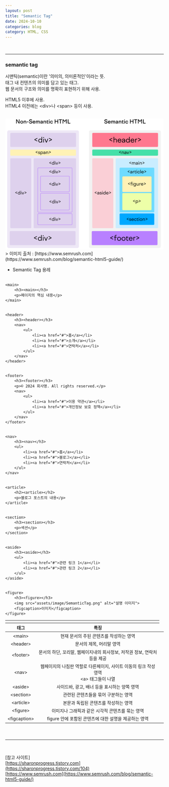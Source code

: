 ```yaml
---
layout: post
title: "Semantic Tag"
date: 2024-10-10
categories: blog
category: HTML, CSS
---
```


<br>

---
### semantic tag
시맨틱(semantic)이란 '의미의, 의미론적인'이라는 뜻. <br>
태그 내 컨텐츠의 의미를 담고 있는 태그. <br>
웹 문서의 구조와 의미를 명확히 표현하기 위해 사용. <br>

HTML5 이후에 사용. <br>
HTML4 이전에는 &lt;div&gt;나 &lt;span&gt; 등이 사용. <br>

<br>
<div class="image-container">
    <img class="image-medium" src="/assets/image/SemanticTag.png">
</div>
> 이미지 출처 : [https://www.semrush.com](https://www.semrush.com/blog/semantic-html5-guide/)

<br>

- Semantic Tag 용레
<pre><code>
&lt;main&gt;
    &lt;h3&gt;&lt;main&gt;&lt;/h3&gt;
    &lt;p&gt;페이지의 핵심 내용&lt;/p&gt;
&lt;/main&gt;
</code></pre>

<pre><code>
&lt;header&gt;
    &lt;h3&gt;&lt;header&gt;&lt;/h3&gt;
    &lt;nav&gt;
        &lt;ul&gt;
            &lt;li&gt;&lt;a href="#"&gt;홈&lt;/a&gt;&lt;/li&gt;
            &lt;li&gt;&lt;a href="#"&gt;소개&lt;/a&gt;&lt;/li&gt;
            &lt;li&gt;&lt;a href="#"&gt;연락처&lt;/a&gt;&lt;/li&gt;
        &lt;/ul&gt;
    &lt;/nav&gt;
&lt;/header&gt;
</code></pre>

<pre><code>
&lt;footer&gt;
    &lt;h3&gt;&lt;footer&gt;&lt;/h3&gt;
    &lt;p&gt;&copy; 2024 회사명. All rights reserved.&lt;/p&gt;
    &lt;nav&gt;
        &lt;ul&gt;
            &lt;li&gt;&lt;a href="#"&gt;이용 약관&lt;/a&gt;&lt;/li&gt;
            &lt;li&gt;&lt;a href="#"&gt;개인정보 보호 정책&lt;/a&gt;&lt;/li&gt;
        &lt;/ul&gt;
    &lt;/nav&gt;
&lt;/footer&gt;
</code></pre>

<pre><code>
&lt;nav&gt;
    &lt;h3&gt;&lt;nav&gt;&lt;/h3&gt;
    &lt;ul&gt;
        &lt;li&gt;&lt;a href="#"&gt;홈&lt;/a&gt;&lt;/li&gt;
        &lt;li&gt;&lt;a href="#"&gt;블로그&lt;/a&gt;&lt;/li&gt;
        &lt;li&gt;&lt;a href="#"&gt;연락처&lt;/a&gt;&lt;/li&gt;
    &lt;/ul&gt;
&lt;/nav&gt;
</code></pre>

<pre><code>
&lt;article&gt;
    &lt;h2&gt;&lt;article&gt;&lt;/h2&gt;
    &lt;p&gt;블로그 포스트의 내용&lt;/p&gt;
&lt;/article&gt;
</code></pre>

<pre><code>
&lt;section&gt;
    &lt;h3&gt;&lt;section&gt;&lt;/h3&gt;
    &lt;p&gt;섹션&lt;/p&gt;
&lt;/section&gt;
</code></pre>

<pre><code>
&lt;aside&gt;
    &lt;h3&gt;&lt;aside&gt;&lt;/h3&gt;
    &lt;ul&gt;
        &lt;li&gt;&lt;a href="#"&gt;관련 링크 1&lt;/a&gt;&lt;/li&gt;
        &lt;li&gt;&lt;a href="#"&gt;관련 링크 2&lt;/a&gt;&lt;/li&gt;
    &lt;/ul&gt;
&lt;/aside&gt;
</code></pre>

<pre><code>
&lt;figure&gt;
    &lt;h3&gt;&lt;figure&gt;&lt;/h3&gt;
    &lt;img src="assets/image/SemanticTag.png" alt="설명 이미지"&gt;
    &lt;figcaption&gt;이미지&lt;/figcaption&gt;
&lt;/figure&gt;
</code></pre>


<style>
    th, td {
        text-align: center;
    }
</style>

<table>
    <thead>
        <tr>
            <th></th><th></th>
        </tr>
        <tr>
            <th>태그</th>
            <th>특징</th>
        </tr>
    </thead>
    <tbody>
        <tr>
            <td>&lt;main&gt;</td>
            <td>현재 문서의 주된 콘텐츠를 작성하는 영역</td>
        </tr>
        <tr>
            <td>&lt;header&gt;</td>
            <td>문서의 제목, 머리말 영역</td>
        </tr>
        <tr>
            <td>&lt;footer&gt;</td>
            <td>문서의 하단, 꼬리말, 웹페이지내의 회사정보, 저작권 정보, 연락처등을 제공</td>
        </tr>
        <tr>
            <td>&lt;nav&gt;</td>
            <td>웹페이지의 나침판 역할로 다른페이지, 사이트 이동의 링크 작성 영역<br>&lt;a&gt; 태그들이 나열</td>
        </tr>
        <tr>
            <td>&lt;aside&gt;</td>
            <td>사이드바, 광고, 배너 등을 표시하는 양쪽 영역</td>
        </tr>
        <tr>
            <td>&lt;section&gt;</td>
            <td>관련된 콘텐츠들을 묶어 구분하는 영역</td>
        </tr>
        <tr>
            <td>&lt;article&gt;</td>
            <td>본문과 독립된 콘텐츠를 작성하는 영역</td>
        </tr>
        <tr>
            <td>&lt;figure&gt;</td>
            <td>이미지나 그래픽과 같은 시각적 콘텐츠를 묶는 영역</td>
        </tr>
        <tr>
            <td>&lt;figcaption&gt;</td>
            <td>figure 안에 포함된 콘텐츠에 대한 설명을 제공하는 영역</td>
        </tr>
    </tbody>
    <thead>
        <tr>
            <th></th><th></th><th></th>
        </tr>
    </thead>
</table>





<br>
<hr>
<br>

[참고 사이트]<br>
[https://sharonprogress.tistory.com](https://sharonprogress.tistory.com/104) <br>
[https://www.semrush.com](https://www.semrush.com/blog/semantic-html5-guide/) <br>